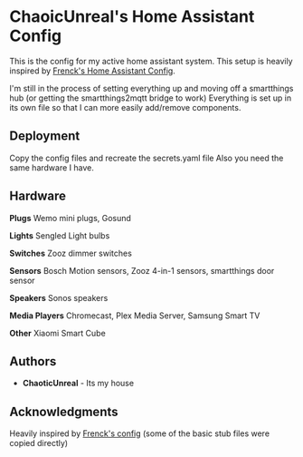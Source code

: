 # ChaoicUnreal's Home Assistant Config

This is the config for my active home assistant system.  This setup is heavily inspired by [Frenck's Home Assistant Config](https://github.com/frenck/home-assistant-config).

I'm still in the process of setting everything up and moving off a smartthings hub (or getting the smartthings2mqtt bridge to work)
Everything is set up in its own file so that I can more easily add/remove components.

## Deployment

Copy the config files and recreate the secrets.yaml file Also you need the same hardware I have.

## Hardware
   
<b>Plugs</b>
    Wemo mini plugs,
	Gosund

<b>Lights</b>
    Sengled Light bulbs

<b>Switches</b>
    Zooz dimmer switches
	
<b>Sensors</b>
   Bosch Motion sensors,
   Zooz 4-in-1 sensors,
   smartthings door sensor
   
<b>Speakers</b>
   Sonos speakers
 
<b>Media Players</b>
   Chromecast,
   Plex Media Server,
   Samsung Smart TV
   
<b>Other</b>
   Xiaomi Smart Cube

## Authors

* **ChaoticUnreal** - Its my house

## Acknowledgments

Heavily inspired by [Frenck's config](https://github.com/frenck/home-assistant-config)  (some of the basic stub files were copied directly)